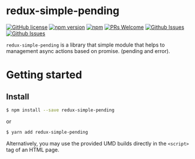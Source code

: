 # redux-simple-pending

[![GitHub license](https://img.shields.io/badge/license-MIT-blue.svg)](https://github.com/Dev-JeromeBaek/redux-simple-pending/blob/master/LICENSE)
[![npm version](https://img.shields.io/npm/v/redux-simple-pending.svg?style=flat)](https://www.npmjs.com/package/redux-simple-pending)
[![npm](https://img.shields.io/npm/dm/redux-simple-pending.svg)](https://www.npmjs.com/package/redux-simple-pending)
[![PRs Welcome](https://img.shields.io/badge/PRs-welcome-brightgreen.svg)](https://github.com/Dev-JeromeBaek/redux-simple-pending/pulls)
[![Github Issues](https://img.shields.io/github/issues-pr/Dev-JeromeBaek/redux-simple-pending.svg?color=blueviolet)](https://github.com/Dev-JeromeBaek/redux-simple-pending/pulls)
[![Github Issues](https://img.shields.io/github/issues/Dev-JeromeBaek/redux-simple-pending.svg?color=yellow)](https://github.com/Dev-JeromeBaek/redux-simple-pending/issues)


`redux-simple-pending` is a library that simple module that helps to management async actions based on promise. (pending and error).


# Getting started

## Install

```sh
$ npm install --save redux-simple-pending
```
or

```sh
$ yarn add redux-simple-pending
```
Alternatively, you may use the provided UMD builds directly in the `<script>` tag of an HTML page.
